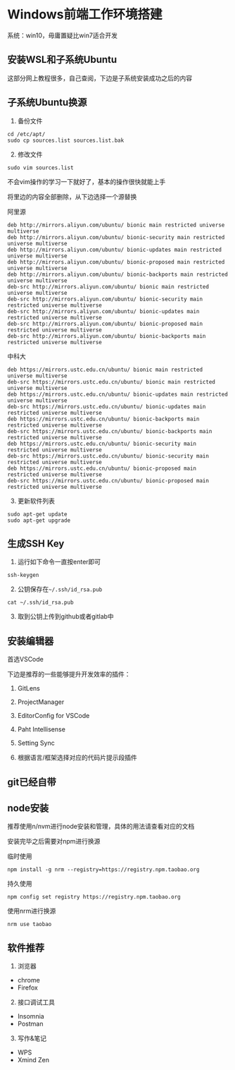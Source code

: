 # Windows前端工作环境搭建

系统：win10，毋庸置疑比win7适合开发

## 安装WSL和子系统Ubuntu

这部分网上教程很多，自己查阅，下边是子系统安装成功之后的内容

## 子系统Ubuntu换源

1. 备份文件

```
cd /etc/apt/
sudo cp sources.list sources.list.bak
```

2. 修改文件

```
sudo vim sources.list
```

不会vim操作的学习一下就好了，基本的操作很快就能上手

将里边的内容全部删除，从下边选择一个源替换

阿里源
```
deb http://mirrors.aliyun.com/ubuntu/ bionic main restricted universe multiverse
deb http://mirrors.aliyun.com/ubuntu/ bionic-security main restricted universe multiverse
deb http://mirrors.aliyun.com/ubuntu/ bionic-updates main restricted universe multiverse
deb http://mirrors.aliyun.com/ubuntu/ bionic-proposed main restricted universe multiverse
deb http://mirrors.aliyun.com/ubuntu/ bionic-backports main restricted universe multiverse
deb-src http://mirrors.aliyun.com/ubuntu/ bionic main restricted universe multiverse
deb-src http://mirrors.aliyun.com/ubuntu/ bionic-security main restricted universe multiverse
deb-src http://mirrors.aliyun.com/ubuntu/ bionic-updates main restricted universe multiverse
deb-src http://mirrors.aliyun.com/ubuntu/ bionic-proposed main restricted universe multiverse
deb-src http://mirrors.aliyun.com/ubuntu/ bionic-backports main restricted universe multiverse
```
中科大
```
deb https://mirrors.ustc.edu.cn/ubuntu/ bionic main restricted universe multiverse
deb-src https://mirrors.ustc.edu.cn/ubuntu/ bionic main restricted universe multiverse
deb https://mirrors.ustc.edu.cn/ubuntu/ bionic-updates main restricted universe multiverse
deb-src https://mirrors.ustc.edu.cn/ubuntu/ bionic-updates main restricted universe multiverse
deb https://mirrors.ustc.edu.cn/ubuntu/ bionic-backports main restricted universe multiverse
deb-src https://mirrors.ustc.edu.cn/ubuntu/ bionic-backports main restricted universe multiverse
deb https://mirrors.ustc.edu.cn/ubuntu/ bionic-security main restricted universe multiverse
deb-src https://mirrors.ustc.edu.cn/ubuntu/ bionic-security main restricted universe multiverse
deb https://mirrors.ustc.edu.cn/ubuntu/ bionic-proposed main restricted universe multiverse
deb-src https://mirrors.ustc.edu.cn/ubuntu/ bionic-proposed main restricted universe multiverse
```

3. 更新软件列表

```
sudo apt-get update
sudo apt-get upgrade
```

## 生成SSH Key

1. 运行如下命令一直按enter即可

```
ssh-keygen
```

2. 公钥保存在`~/.ssh/id_rsa.pub`

```
cat ~/.ssh/id_rsa.pub
```

3. 取到公钥上传到github或者gitlab中

## 安装编辑器

首选VSCode

下边是推荐的一些能够提升开发效率的插件：

1. GitLens

2. ProjectManager

3. EditorConfig for VSCode

4. Paht Intellisense

5. Setting Sync

6. 根据语言/框架选择对应的代码片提示段插件

## git已经自带

## node安装

推荐使用n/nvm进行node安装和管理，具体的用法请查看对应的文档

安装完毕之后需要对npm进行换源

临时使用

```
npm install -g nrm --registry=https://registry.npm.taobao.org
```

持久使用
```
npm config set registry https://registry.npm.taobao.org
```

使用nrm进行换源

```
nrm use taobao
```

## 软件推荐

1. 浏览器

  - chrome
  - Firefox

2. 接口调试工具

  - Insomnia
  - Postman

3. 写作&笔记

  - WPS
  - Xmind Zen
